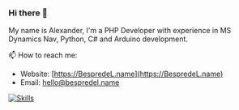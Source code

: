 ### Hi there 👋
My name is Alexander, I'm a PHP Developer with experience in MS Dynamics Nav, Python, C# and Arduino development.

📫 How to reach me:<br>
- Website: [https://BespredeL.name](https://BespredeL.name)<br>
- Email: [hello@bespredel.name](mailto:hello@bespredel.name)

[![Skills](https://skillicons.dev/icons?i=php,laravel,mysql,sqlite,js,jquery,vue,html,css,bootstrap,py,flask,cs,arduino,vite,regex)](https://skillicons.dev)

<!--
**BespredeL/BespredeL** is a ✨ _special_ ✨ repository because its `README.md` (this file) appears on your GitHub profile.

Here are some ideas to get you started:

- 🔭 I’m currently working on ...
- 🌱 I’m currently learning ...
- 👯 I’m looking to collaborate on ...
- 🤔 I’m looking for help with ...
- 💬 Ask me about ...
- 📫 How to reach me: ...
- 😄 Pronouns: ...
- ⚡ Fun fact: ...
-->
